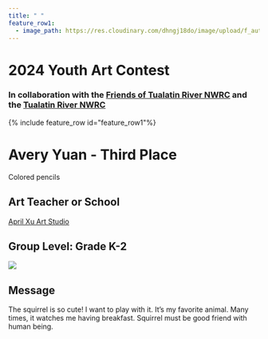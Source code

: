 ```yaml
---
title: " "
feature_row1:
  - image_path: https://res.cloudinary.com/dhngj18do/image/upload/f_auto,q_auto/v1/images/artcontest/ribbon_3
---
```


# 2024 Youth Art Contest

### In collaboration with the [Friends of Tualatin River NWRC](https://fotr.wildapricot.org/) and the [Tualatin River NWRC](https://www.fws.gov/refuge/Tualatin_River/)

{% include feature_row id="feature_row1"%}

# Avery Yuan - Third Place  
Colored pencils  

## Art Teacher or School  
[April Xu Art Studio](https://www.xuluart.org/)  

## Group Level: Grade K-2

![](https://res.cloudinary.com/dhngj18do/image/upload/f_auto,q_auto/v1/images/artcontest/2024_grp4_3rd_large)

## Message

The squirrel is so cute! I want to play with it. It’s my favorite animal. Many times, it watches me having breakfast. Squirrel must be good friend with human being.
